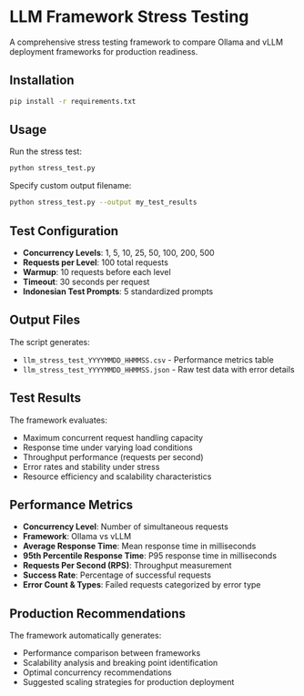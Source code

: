 # LLM Framework Stress Testing

A comprehensive stress testing framework to compare Ollama and vLLM deployment frameworks for production readiness.

## Installation

```bash
pip install -r requirements.txt
```

## Usage

Run the stress test:

```bash
python stress_test.py
```

Specify custom output filename:

```bash
python stress_test.py --output my_test_results
```

## Test Configuration

- **Concurrency Levels**: 1, 5, 10, 25, 50, 100, 200, 500
- **Requests per Level**: 100 total requests
- **Warmup**: 10 requests before each level
- **Timeout**: 30 seconds per request
- **Indonesian Test Prompts**: 5 standardized prompts

## Output Files

The script generates:
- `llm_stress_test_YYYYMMDD_HHMMSS.csv` - Performance metrics table
- `llm_stress_test_YYYYMMDD_HHMMSS.json` - Raw test data with error details

## Test Results

The framework evaluates:
- Maximum concurrent request handling capacity
- Response time under varying load conditions  
- Throughput performance (requests per second)
- Error rates and stability under stress
- Resource efficiency and scalability characteristics

## Performance Metrics

- **Concurrency Level**: Number of simultaneous requests
- **Framework**: Ollama vs vLLM
- **Average Response Time**: Mean response time in milliseconds
- **95th Percentile Response Time**: P95 response time in milliseconds  
- **Requests Per Second (RPS)**: Throughput measurement
- **Success Rate**: Percentage of successful requests
- **Error Count & Types**: Failed requests categorized by error type

## Production Recommendations

The framework automatically generates:
- Performance comparison between frameworks
- Scalability analysis and breaking point identification
- Optimal concurrency recommendations
- Suggested scaling strategies for production deployment
